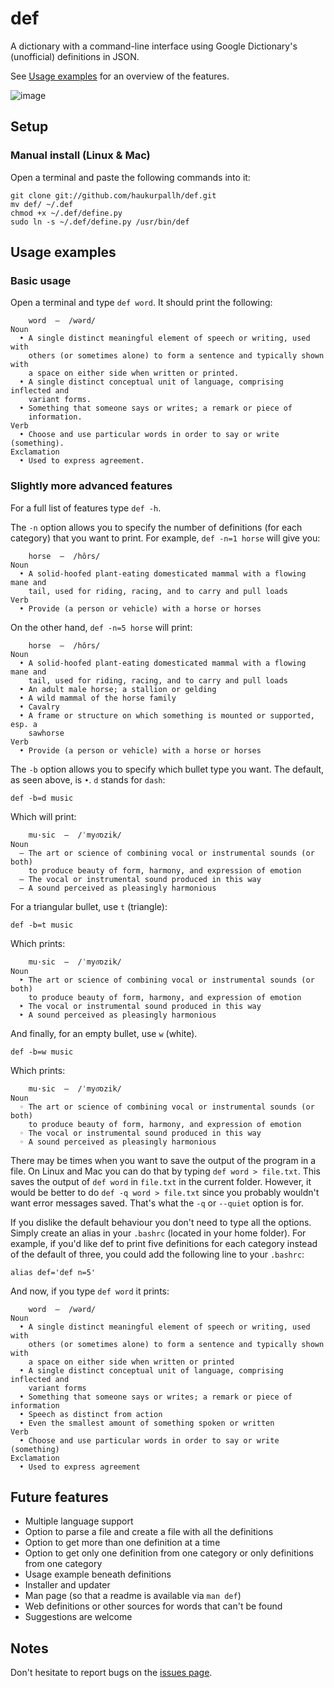 def
===
A dictionary with a command-line interface using Google Dictionary's
(unofficial) definitions in JSON.

See [Usage examples](https://github.com/haukurpallh/def#usage-examples) for an
overview of the features.

![image](http://i.imgur.com/dhToV.png)

Setup
-----
### Manual install (Linux & Mac)
Open a terminal and paste the following commands into it:

    git clone git://github.com/haukurpallh/def.git
    mv def/ ~/.def
    chmod +x ~/.def/define.py
    sudo ln -s ~/.def/define.py /usr/bin/def

Usage examples
--------------
### Basic usage
Open a terminal and type `def word`. It should print the following:

        word  ―  /wərd/
    Noun
      • A single distinct meaningful element of speech or writing, used with
        others (or sometimes alone) to form a sentence and typically shown with
        a space on either side when written or printed.
      • A single distinct conceptual unit of language, comprising inflected and
        variant forms.
      • Something that someone says or writes; a remark or piece of
        information.
    Verb
      • Choose and use particular words in order to say or write (something).
    Exclamation
      • Used to express agreement.

### Slightly more advanced features
For a full list of features type `def -h`.

The `-n` option allows you to specify the number of definitions (for each
category) that you want to print. For example, `def -n=1 horse` will give you:

        horse  ―  /hôrs/
    Noun
      • A solid-hoofed plant-eating domesticated mammal with a flowing mane and
        tail, used for riding, racing, and to carry and pull loads
    Verb
      • Provide (a person or vehicle) with a horse or horses

On the other hand, `def -n=5 horse` will print:

        horse  ―  /hôrs/
    Noun
      • A solid-hoofed plant-eating domesticated mammal with a flowing mane and
        tail, used for riding, racing, and to carry and pull loads
      • An adult male horse; a stallion or gelding
      • A wild mammal of the horse family
      • Cavalry
      • A frame or structure on which something is mounted or supported, esp. a
        sawhorse
    Verb
      • Provide (a person or vehicle) with a horse or horses

The `-b` option allows you to specify which bullet type you want. The default,
as seen above, is `•`. `d` stands for `dash`:

    def -b=d music

Which will print:

        mu·sic  ―  /ˈmyo͞ozik/
    Noun
      ― The art or science of combining vocal or instrumental sounds (or both)
        to produce beauty of form, harmony, and expression of emotion
      ― The vocal or instrumental sound produced in this way
      ― A sound perceived as pleasingly harmonious

For a triangular bullet, use `t` (triangle):

    def -b=t music

Which prints:

        mu·sic  ―  /ˈmyo͞ozik/
    Noun
      ‣ The art or science of combining vocal or instrumental sounds (or both)
        to produce beauty of form, harmony, and expression of emotion
      ‣ The vocal or instrumental sound produced in this way
      ‣ A sound perceived as pleasingly harmonious

And finally, for an empty bullet, use `w` (white).

    def -b=w music

Which prints:

        mu·sic  ―  /ˈmyo͞ozik/
    Noun
      ◦ The art or science of combining vocal or instrumental sounds (or both)
        to produce beauty of form, harmony, and expression of emotion
      ◦ The vocal or instrumental sound produced in this way
      ◦ A sound perceived as pleasingly harmonious

There may be times when you want to save the output of the program in a file.
On Linux and Mac you can do that by typing `def word > file.txt`. This saves
the output of `def word` in `file.txt` in the current folder. However, it would
be better to do `def -q word > file.txt` since you probably wouldn't want error
messages saved. That's what the `-q` or `--quiet` option is for.

If you dislike the default behaviour you don't need to type all the options.
Simply create an alias in your `.bashrc` (located in your home folder). For
example, if you'd like def to print five definitions for each category instead
of the default of three, you could add the following line to your `.bashrc`:

    alias def='def n=5'

And now, if you type `def word` it prints:

        word  ―  /wərd/
    Noun
      • A single distinct meaningful element of speech or writing, used with
        others (or sometimes alone) to form a sentence and typically shown with
        a space on either side when written or printed
      • A single distinct conceptual unit of language, comprising inflected and
        variant forms
      • Something that someone says or writes; a remark or piece of information
      • Speech as distinct from action
      • Even the smallest amount of something spoken or written
    Verb
      • Choose and use particular words in order to say or write (something)
    Exclamation
      • Used to express agreement

Future features
---------------
- Multiple language support
- Option to parse a file and create a file with all the definitions
- Option to get more than one definition at a time
- Option to get only one definition from one category or only definitions from
  one category
- Usage example beneath definitions
- Installer and updater
- Man page (so that a readme is available via `man def`)
- Web definitions or other sources for words that can't be found
- Suggestions are welcome

Notes
-----
Don't hesitate to report bugs on the
[issues page](https://github.com/haukurpallh/def/issues).
